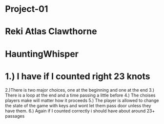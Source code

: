 # Project-01

# Reki Atlas Clawthorne

# HauntingWhisper

# 1.) I have if I counted right 23 knots
2.)There is two major choices, one at the beginning and one at the end
3.) There is a loop at the end and a time passing a little before
4.) The choises players make will matter how it proceeds
5.) The player is allowed to change the state of the game with keys and wont let them pass door unless they have them.
6.) Again if I counted correctly i should have about around 23+ passages 
